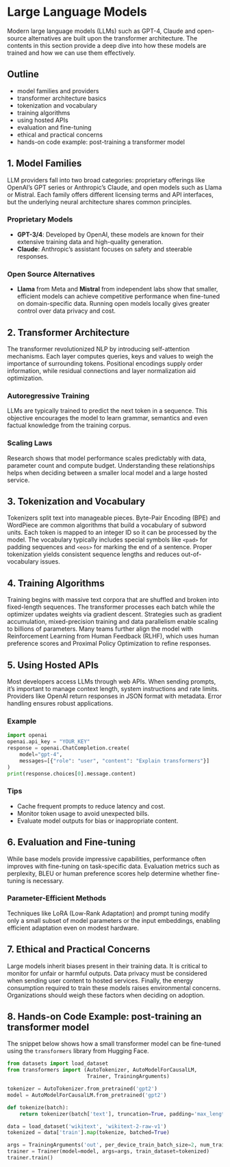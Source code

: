 # Large Language Models
Modern large language models (LLMs) such as GPT-4, Claude and open-source alternatives are built upon the transformer architecture. The contents in this section provide a deep dive into how these models are trained and how we can use them effectively.

## Outline
- model families and providers
- transformer architecture basics
- tokenization and vocabulary
- training algorithms
- using hosted APIs
- evaluation and fine-tuning
- ethical and practical concerns
- hands-on code example: post-training a transformer model

## 1. Model Families
LLM providers fall into two broad categories: proprietary offerings like OpenAI’s GPT series or Anthropic’s Claude, and open models such as Llama or Mistral. Each family offers different licensing terms and API interfaces, but the underlying neural architecture shares common principles.

### Proprietary Models
- **GPT-3/4**: Developed by OpenAI, these models are known for their extensive training data and high-quality generation.
- **Claude**: Anthropic’s assistant focuses on safety and steerable responses.

### Open Source Alternatives
- **Llama** from Meta and **Mistral** from independent labs show that smaller, efficient models can achieve competitive performance when fine-tuned on domain-specific data. Running open models locally gives greater control over data privacy and cost.

## 2. Transformer Architecture
The transformer revolutionized NLP by introducing self-attention mechanisms. Each layer computes queries, keys and values to weigh the importance of surrounding tokens. Positional encodings supply order information, while residual connections and layer normalization aid optimization.

### Autoregressive Training
LLMs are typically trained to predict the next token in a sequence. This objective encourages the model to learn grammar, semantics and even factual knowledge from the training corpus.

### Scaling Laws
Research shows that model performance scales predictably with data, parameter count and compute budget. Understanding these relationships helps when deciding between a smaller local model and a large hosted service.

## 3. Tokenization and Vocabulary
Tokenizers split text into manageable pieces. Byte-Pair Encoding (BPE) and WordPiece are common algorithms that build a vocabulary of subword units. Each token is mapped to an integer ID so it can be processed by the model. The vocabulary typically includes special symbols like `<pad>` for padding sequences and `<eos>` for marking the end of a sentence. Proper tokenization yields consistent sequence lengths and reduces out-of-vocabulary issues.

## 4. Training Algorithms
Training begins with massive text corpora that are shuffled and broken into fixed-length sequences. The transformer processes each batch while the optimizer updates weights via gradient descent. Strategies such as gradient accumulation, mixed-precision training and data parallelism enable scaling to billions of parameters. Many teams further align the model with Reinforcement Learning from Human Feedback (RLHF), which uses human preference scores and Proximal Policy Optimization to refine responses.

## 5. Using Hosted APIs
Most developers access LLMs through web APIs. When sending prompts, it’s important to manage context length, system instructions and rate limits. Providers like OpenAI return responses in JSON format with metadata. Error handling ensures robust applications.

### Example
```python
import openai
openai.api_key = "YOUR_KEY"
response = openai.ChatCompletion.create(
    model="gpt-4",
    messages=[{"role": "user", "content": "Explain transformers"}]
)
print(response.choices[0].message.content)
```

### Tips
- Cache frequent prompts to reduce latency and cost.
- Monitor token usage to avoid unexpected bills.
- Evaluate model outputs for bias or inappropriate content.

## 6. Evaluation and Fine-tuning
While base models provide impressive capabilities, performance often improves with fine-tuning on task-specific data. Evaluation metrics such as perplexity, BLEU or human preference scores help determine whether fine-tuning is necessary.

### Parameter-Efficient Methods
Techniques like LoRA (Low-Rank Adaptation) and prompt tuning modify only a small subset of model parameters or the input embeddings, enabling efficient adaptation even on modest hardware.

## 7. Ethical and Practical Concerns
Large models inherit biases present in their training data. It is critical to monitor for unfair or harmful outputs. Data privacy must be considered when sending user content to hosted services. Finally, the energy consumption required to train these models raises environmental concerns. Organizations should weigh these factors when deciding on adoption.

## 8. Hands-on Code Example: post-training an transformer model
The snippet below shows how a small transformer model can be fine-tuned using the `transformers` library from Hugging Face.

```python
from datasets import load_dataset
from transformers import (AutoTokenizer, AutoModelForCausalLM,
                          Trainer, TrainingArguments)

tokenizer = AutoTokenizer.from_pretrained('gpt2')
model = AutoModelForCausalLM.from_pretrained('gpt2')

def tokenize(batch):
    return tokenizer(batch['text'], truncation=True, padding='max_length')

data = load_dataset('wikitext', 'wikitext-2-raw-v1')
tokenized = data['train'].map(tokenize, batched=True)

args = TrainingArguments('out', per_device_train_batch_size=2, num_train_epochs=1)
trainer = Trainer(model=model, args=args, train_dataset=tokenized)
trainer.train()
```